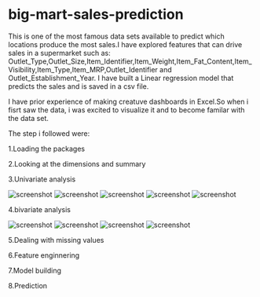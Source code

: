 # big-mart-sales-prediction
This is one of the most famous data sets available to predict which locations produce the most sales.I have explored features that can drive sales in a supermarket such as: Outlet_Type,Outlet_Size,Item_Identifier,Item_Weight,Item_Fat_Content,Item_Visibility,Item_Type,Item_MRP,Outlet_Identifier and Outlet_Establishment_Year.
I have built a Linear regression model that predicts the sales and is saved in a csv file.

I have prior experience of making creatuve dashboards in Excel.So when i fisrt saw the data, i was excited to visualize it and to become familar with the data set.

The step i followed were:

1.Loading the packages

2.Looking at the dimensions and summary

3.Univariate analysis

![screenshot](https://github.com/shravani-koranne/big-mart-sales-prediction/blob/master/Rplot1.png)
![screenshot](https://github.com/shravani-koranne/big-mart-sales-prediction/blob/master/Rplot2.png)
![screenshot](https://github.com/shravani-koranne/big-mart-sales-prediction/blob/master/Rplot3.png)
![screenshot](https://github.com/shravani-koranne/big-mart-sales-prediction/blob/master/Rplot4.png)
![screenshot](https://github.com/shravani-koranne/big-mart-sales-prediction/blob/master/Rplot5.png)

4.bivariate analysis

![screenshot](https://github.com/shravani-koranne/big-mart-sales-prediction/blob/master/Rplot6.png)
![screenshot](https://github.com/shravani-koranne/big-mart-sales-prediction/blob/master/Rplot7.png)
![screenshot](https://github.com/shravani-koranne/big-mart-sales-prediction/blob/master/Rplot8.png)
![screenshot](https://github.com/shravani-koranne/big-mart-sales-prediction/blob/master/Rplot10.png)

5.Dealing with missing values

6.Feature enginnering

7.Model building

8.Prediction


